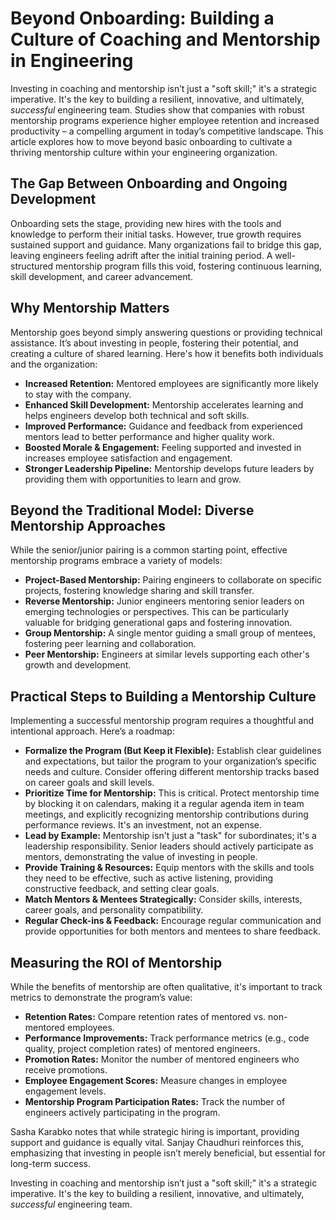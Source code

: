# Beyond Onboarding: Building a Culture of Coaching and Mentorship in Engineering

Investing in coaching and mentorship isn’t just a "soft skill;" it's a strategic imperative. It's the key to building a resilient, innovative, and ultimately, *successful* engineering team. Studies show that companies with robust mentorship programs experience higher employee retention and increased productivity – a compelling argument in today’s competitive landscape. This article explores how to move beyond basic onboarding to cultivate a thriving mentorship culture within your engineering organization.

## The Gap Between Onboarding and Ongoing Development

Onboarding sets the stage, providing new hires with the tools and knowledge to perform their initial tasks. However, true growth requires sustained support and guidance. Many organizations fail to bridge this gap, leaving engineers feeling adrift after the initial training period. A well-structured mentorship program fills this void, fostering continuous learning, skill development, and career advancement. 

## Why Mentorship Matters

Mentorship goes beyond simply answering questions or providing technical assistance. It’s about investing in people, fostering their potential, and creating a culture of shared learning. Here's how it benefits both individuals and the organization:

*   **Increased Retention:** Mentored employees are significantly more likely to stay with the company.
*   **Enhanced Skill Development:** Mentorship accelerates learning and helps engineers develop both technical and soft skills.
*   **Improved Performance:**  Guidance and feedback from experienced mentors lead to better performance and higher quality work.
*   **Boosted Morale & Engagement:** Feeling supported and invested in increases employee satisfaction and engagement.
*   **Stronger Leadership Pipeline:** Mentorship develops future leaders by providing them with opportunities to learn and grow.

## Beyond the Traditional Model: Diverse Mentorship Approaches

While the senior/junior pairing is a common starting point, effective mentorship programs embrace a variety of models:

*   **Project-Based Mentorship:** Pairing engineers to collaborate on specific projects, fostering knowledge sharing and skill transfer.
*   **Reverse Mentorship:**  Junior engineers mentoring senior leaders on emerging technologies or perspectives. This can be particularly valuable for bridging generational gaps and fostering innovation.
*   **Group Mentorship:** A single mentor guiding a small group of mentees, fostering peer learning and collaboration. 
*   **Peer Mentorship:** Engineers at similar levels supporting each other's growth and development.



## Practical Steps to Building a Mentorship Culture

Implementing a successful mentorship program requires a thoughtful and intentional approach. Here’s a roadmap:

*   **Formalize the Program (But Keep it Flexible):** Establish clear guidelines and expectations, but tailor the program to your organization’s specific needs and culture. Consider offering different mentorship tracks based on career goals and skill levels.
*   **Prioritize Time for Mentorship:** This is critical.  Protect mentorship time by blocking it on calendars, making it a regular agenda item in team meetings, and explicitly recognizing mentorship contributions during performance reviews.  It's an investment, not an expense.
*   **Lead by Example:** Mentorship isn't just a "task" for subordinates; it's a leadership responsibility. Senior leaders should actively participate as mentors, demonstrating the value of investing in people. 
*   **Provide Training & Resources:** Equip mentors with the skills and tools they need to be effective, such as active listening, providing constructive feedback, and setting clear goals.
*   **Match Mentors & Mentees Strategically:** Consider skills, interests, career goals, and personality compatibility.
*   **Regular Check-ins & Feedback:** Encourage regular communication and provide opportunities for both mentors and mentees to share feedback.




## Measuring the ROI of Mentorship

While the benefits of mentorship are often qualitative, it's important to track metrics to demonstrate the program’s value:

*   **Retention Rates:**  Compare retention rates of mentored vs. non-mentored employees.
*   **Performance Improvements:**  Track performance metrics (e.g., code quality, project completion rates) of mentored engineers.
*   **Promotion Rates:**  Monitor the number of mentored engineers who receive promotions.
*   **Employee Engagement Scores:**  Measure changes in employee engagement levels.
*   **Mentorship Program Participation Rates:** Track the number of engineers actively participating in the program.

Sasha Karabko notes that while strategic hiring is important, providing support and guidance is equally vital. Sanjay Chaudhuri reinforces this, emphasizing that investing in people isn’t merely beneficial, but essential for long-term success. 


Investing in coaching and mentorship isn’t just a "soft skill;" it's a strategic imperative. It's the key to building a resilient, innovative, and ultimately, *successful* engineering team.